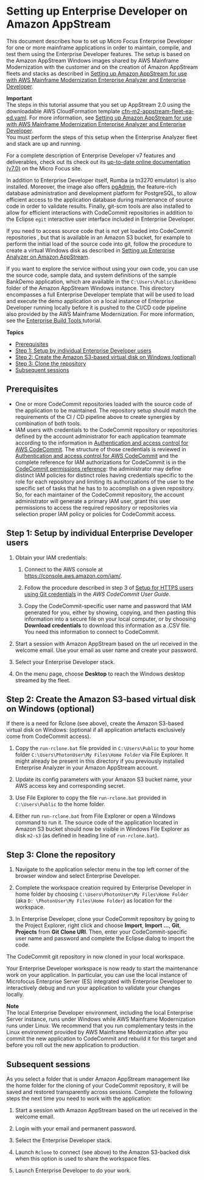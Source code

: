 # Setting up Enterprise Developer on Amazon AppStream<a name="set-up-ed"></a>

This document describes how to set up Micro Focus Enterprise Developer for one or more mainframe applications in order to maintain, compile, and test them using the Enterprise Developer features\. The setup is based on the Amazon AppStream Windows images shared by AWS Mainframe Modernization with the customer and on the creation of Amazon AppStream fleets and stacks as described in [Setting up Amazon AppStream for use with AWS Mainframe Modernization Enterprise Analyzer and Enterprise Developer](set-up-appstream.md)\.

**Important**  
The steps in this tutorial assume that you set up AppStream 2\.0 using the downloadable AWS CloudFormation template [cfn\-m2\-appstream\-fleet\-ea\-ed\.yaml](https://d1vi4vxke6c2hu.cloudfront.net/tutorial/cfn-m2-appstream-fleet-ea-ed.yaml)\. For more information, see [Setting up Amazon AppStream for use with AWS Mainframe Modernization Enterprise Analyzer and Enterprise Developer](set-up-appstream.md)\.  
You must perform the steps of this setup when the Enterprise Analyzer fleet and stack are up and running\.

For a complete description of Enterprise Developer v7 features and deliverables, check out its check out its [up\-to\-date online documentation \(v7\.0\)](https://www.microfocus.com/documentation/enterprise-developer/ed70/ED-Eclipse/GUID-8D6B7358-AC35-4DAF-A445-607D8D97EBB2.html) on the Micro Focus site\.

In addition to Enterprise Developer itself, Rumba \(a tn3270 emulator\) is also installed\. Moreover, the image also offers [pgAdmin](https://www.pgadmin.org/), the feature\-rich database administration and development platform for PostgreSQL, to allow efficient access to the application database during maintenance of source code in order to validate results\. Finally, git\-scm tools are also installed to allow for efficient interactions with CodeCommit repositories in addition to the Eclipse `egit` interactive user interface included in Enterprise Developer\.

If you need to access source code that is not yet loaded into CodeCommit repositories , but that is available in an Amazon S3 bucket, for example to perform the initial load of the source code into git, follow the procedure to create a virtual Windows disk as described in [Setting up Enterprise Analyzer on Amazon AppStream](set-up-ea.md)\.

If you want to explore the service without using your own code, you can use the source code, sample data, and system definitions of the sample BankDemo application, which are available in the `C:\Users\Public\BankDemo` folder of the Amazon AppStream Windows instance\. This directory encompasses a full Enterprise Developer template that will be used to load and execute the demo application on a local instance of Enterprise Developer running locally before it is pushed to the CI/CD code pipeline also provided by the AWS Mainframe Modernization\. For more information, see the [Enterprise Build Tools ](https://d1vi4vxke6c2hu.cloudfront.net/tutorial/tutorial-build.pdf) tutorial\.

**Topics**
+ [Prerequisites](#tutorial-ed-prerequisites)
+ [Step 1: Setup by individual Enterprise Developer users](#tutorial-ed-step1)
+ [Step 2: Create the Amazon S3\-based virtual disk on Windows \(optional\)](#tutorial-ed-step2)
+ [Step 3: Clone the repository](#tutorial-ed-step3)
+ [Subsequent sessions](#tutorial-ed-step4)

## Prerequisites<a name="tutorial-ed-prerequisites"></a>
+ One or more CodeCommit repositories loaded with the source code of the application to be maintained\. The repository setup should match the requirements of the CI / CD pipeline above to create synergies by combination of both tools\.
+ IAM users with credentials to the CodeCommit repository or repositories defined by the account administrator for each application teammate according to the information in [Authentication and access control for AWS CodeCommit](https://docs.aws.amazon.com/codecommit/latest/userguide/auth-and-access-control.html)\. The structure of those credentials is reviewed in [Authentication and access control for AWS CodeCommit](https://docs.aws.amazon.com/codecommit/latest/userguide/auth-and-access-control.html) and the complete reference for IAM authorizations for CodeCommit is in the [CodeCommit permissions reference](https://docs.aws.amazon.com/codecommit/latest/userguide/auth-and-access-control-permissions-reference.html): the administrator may define distinct IAM policies for distinct roles having credentials specific to the role for each repository and limiting its authorizations of the user to the specific set of tasks that he has to to accomplish on a given repository\. So, for each maintainer of the CodeCommit repository, the account administrator will generate a primary IAM user, grant this user permissions to access the required repository or repositories via selection proper IAM policy or policies for CodeCommit access\.

## Step 1: Setup by individual Enterprise Developer users<a name="tutorial-ed-step1"></a>

1. Obtain your IAM credentials:

   1. Connect to the AWS console at [https://console\.aws\.amazon\.com/iam/](https://console.aws.amazon.com/iam/)\.

   1. Follow the procedure described in step 3 of [Setup for HTTPS users using Git credentials](https://docs.aws.amazon.com/codecommit/latest/userguide/setting-up-gc.html) in the *AWS CodeCommit User Guide*\. 

   1. Copy the CodeCommit\-specific user name and password that IAM generated for you, either by showing, copying, and then pasting this information into a secure file on your local computer, or by choosing **Download credentials** to download this information as a \.CSV file\. You need this information to connect to CodeCommit\.

1. Start a session with Amazon AppStream based on the url received in the welcome email\. Use your email as user name and create your password\.

1. Select your Enterprise Developer stack\.

1. On the menu page, choose **Desktop** to reach the Windows desktop streamed by the fleet\.

## Step 2: Create the Amazon S3\-based virtual disk on Windows \(optional\)<a name="tutorial-ed-step2"></a>

If there is a need for Rclone \(see above\), create the Amazon S3\-based virtual disk on Windows: \(optional if all application artefacts exclusively come from CodeCommit access\)\.

1. Copy the `run-rclone.bat` file provided in `C:\Users\Public` to your home folder `C:\Users\PhotonUser\My Files\Home Folder` via File Explorer\. It might already be present in this directory if you previously installed Enterprise Analyzer in your Amazon AppStream account\.

1. Update its config parameters with your Amazon S3 bucket name, your AWS access key and corresponding secret\.

1. Use File Explorer to copy the file `run-rclone.bat` provided in `C:\Users\Public` to the home folder\.

1. Either run `run-rclone.bat` from File Explorer or open a Windows command to run it\. The source code of the application located in Amazon S3 bucket should now be visible in Windows File Explorer as disk `m2-s3` \(as defined in heading line of `run-rclone.bat`\)\.

## Step 3: Clone the repository<a name="tutorial-ed-step3"></a>

1. Navigate to the application selector menu in the top left corner of the browser window and select Enterprise Developer\.

1. Complete the workspace creation required by Enterprise Developer in home folder by choosing `C:\Users\PhotonUser\My Files\Home Folder` \(aka `D: \PhotonUser\My Files\Home Folder`\) as location for the workspace\.

1. In Enterprise Developer, clone your CodeCommit repository by going to the Project Explorer, right click and choose **Import**, **Import …**, **Git**, **Projects** from **Git** **Clone URI**\. Then, enter your CodeCommit\-specific user name and password and complete the Eclipse dialog to import the code\.

The CodeCommit git repository in now cloned in your local workspace\.

Your Enterprise Developer workspace is now ready to start the maintenance work on your application\. In particular, you can use the local instance of Microfocus Enterprise Server \(ES\) integrated with Enterprise Developer to interactively debug and run your application to validate your changes locally\.

**Note**  
The local Enterprise Developer environment, including the local Enterprise Server instance, runs under Windows while AWS Mainframe Modernization runs under Linux\. We recommend that you run complementary tests in the Linux environment provided by AWS Mainframe Modernization after you commit the new application to CodeCommit and rebuild it for this target and before you roll out the new application to production\.

## Subsequent sessions<a name="tutorial-ed-step4"></a>

As you select a folder that is under Amazon AppStream management like the home folder for the cloning of your CodeCommit repository, it will be saved and restored transparently across sessions\. Complete the following steps the next time you need to work with the application: 

1. Start a session with Amazon AppStream based on the url received in the welcome email\.

1. Login with your email and permanent password\.

1. Select the Enterprise Developer stack\.

1. Launch `Rclone` to connect \(see above\) to the Amazon S3\-backed disk when this option is used to share the workspace files\.

1. Launch Enterprise Developer to do your work\.